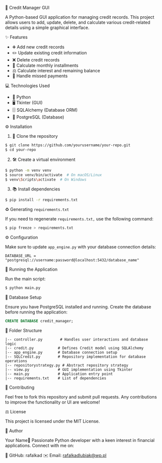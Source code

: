 💼 Credit Manager GUI

A Python-based GUI application for managing credit records. This project allows users to add, update, delete, and calculate various credit-related details using a simple graphical interface.

✨ Features

- ➕ Add new credit records
- ✏️ Update existing credit information
- ❌ Delete credit records
- 💸 Calculate monthly installments
- ⚖️ Calculate interest and remaining balance
- 🚫 Handle missed payments

💻 Technologies Used

- 🐍 Python
- 🖥️ Tkinter (GUI)
- 🗄️ SQLAlchemy (Database ORM)
- 🏦 PostgreSQL (Database)

⚙️ Installation

1. 🔄 Clone the repository

```bash
$ git clone https://github.com/yourusername/your-repo.git
$ cd your-repo
```

2. 🛠️ Create a virtual environment

```bash
$ python -m venv venv
$ source venv/bin/activate  # On macOS/Linux
$ venv\Scripts\activate  # On Windows
```

3. 📚 Install dependencies

```bash
$ pip install -r requirements.txt
```

♻️ Generating `requirements.txt`

If you need to regenerate `requirements.txt,` use the following command:

```bash
$ pip freeze > requirements.txt
```

⚙️ Configuration

Make sure to update `app_engine.py` with your database connection details:

```
DATABASE_URL = "postgresql://username:password@localhost:5432/database_name"
```

🌟 Running the Application

Run the main script:

```bash
$ python main.py
```

📁 Database Setup

Ensure you have PostgreSQL installed and running. Create the database before running the application:


```sql
CREATE DATABASE credit_manager;
```

📂 Folder Structure

```
|-- controller.py        # Handles user interactions and database logic
|-- credit.py           # Defines Credit model using SQLAlchemy
|-- app_engine.py       # Database connection setup
|-- SQLCredit.py        # Repository implementation for database operations
|-- repositorystrategy.py # Abstract repository strategy
|-- view.py             # GUI implementation using Tkinter
|-- main.py             # Application entry point
|-- requirements.txt    # List of dependencies
```

🤝 Contributing

Feel free to fork this repository and submit pull requests. Any contributions to improve the functionality or UI are welcome!

⚖️ License

This project is licensed under the MIT License.

👤 Author

Your Name🚀 Passionate Python developer with a keen interest in financial applications. Connect with me on:

🐙 GitHub: rafalkad
✉️ Email: rafalkadlubiak@wp.pl